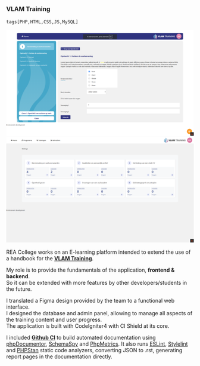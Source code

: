 ﻿### VLAM Training
	tags[PHP,HTML,CSS,JS,MySQL]
![md_ba](assets/illustrations/vlam1.png)
![](assets/illustrations/vlam0.png)	

REA College works on an E-learning platform intended to extend the use of a handbook for the **[VLAM Training](https://www.hanze.nl/nl/onderzoeken/centers/centre-of-expertise-healthy-ageing/projecten/voorbereid-van-leeromgeving-naar-arbeidsmarkt-vlam)**. 

My role is to provide the fundamentals of the application, **frontend & backend**.\
So it can be extended with more features by other developers/students in the future. 

I translated a Figma design provided by the team to a functional web interface. \
I designed the database and admin panel, allowing to manage all aspects of the training content and user progress. \
The application is built with CodeIgniter4 with CI Shield at its core.

I included **[Github CI](https://github.com/mhoek2/EmberEngine/blob/main/.github/workflows/docs.yml)** to build automated 
documentation using [phpDocumentor](https://phpdoc.org/), [SchemaSpy](https://schemaspy.org/) and [PhpMetrics](https://phpmetrics.org/). 
It also runs [ESLint](https://eslint.org/), [Stylelint](https://stylelint.io/) and [PHPStan](https://phpstan.org/) static code analyzers, converting JSON to .rst, generating report pages in the documentation directly.

